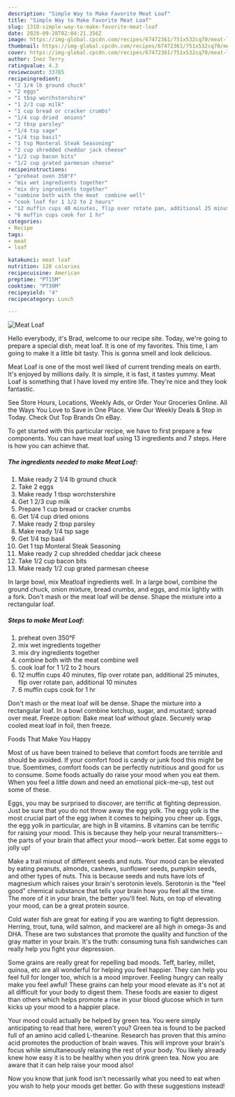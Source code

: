 ```yaml
---
description: "Simple Way to Make Favorite Meat Loaf"
title: "Simple Way to Make Favorite Meat Loaf"
slug: 1318-simple-way-to-make-favorite-meat-loaf
date: 2020-09-28T02:04:21.356Z
image: https://img-global.cpcdn.com/recipes/67472361/751x532cq70/meat-loaf-recipe-main-photo.jpg
thumbnail: https://img-global.cpcdn.com/recipes/67472361/751x532cq70/meat-loaf-recipe-main-photo.jpg
cover: https://img-global.cpcdn.com/recipes/67472361/751x532cq70/meat-loaf-recipe-main-photo.jpg
author: Inez Terry
ratingvalue: 4.3
reviewcount: 33765
recipeingredient:
- "2 1/4 lb ground chuck"
- "2 eggs"
- "1 tbsp worchstershire"
- "1 2/3 cup milk"
- "1 cup bread or cracker crumbs"
- "1/4 cup dried  onions"
- "2 tbsp parsley"
- "1/4 tsp sage"
- "1/4 tsp basil"
- "1 tsp Monteral Steak Seasoning"
- "2 cup shredded cheddar jack cheese"
- "1/2 cup bacon bits"
- "1/2 cup grated parmesan cheese"
recipeinstructions:
- "preheat oven 350°F"
- "mix wet ingredients together"
- "mix dry ingredients together"
- "combine both with the meat  combine well"
- "cook loaf for 1 1/2 to 2 hours"
- "12 muffin cups 40 minutes, flip over rotate pan, additional 25 minutes, flip over rotate pan, additional 10 minutes"
- "6 muffin cups cook for 1 hr"
categories:
- Recipe
tags:
- meat
- loaf

katakunci: meat loaf 
nutrition: 128 calories
recipecuisine: American
preptime: "PT15M"
cooktime: "PT39M"
recipeyield: "4"
recipecategory: Lunch

---
```



![Meat Loaf](https://img-global.cpcdn.com/recipes/67472361/751x532cq70/meat-loaf-recipe-main-photo.jpg)

Hello everybody, it's Brad, welcome to our recipe site. Today, we're going to prepare a special dish, meat loaf. It is one of my favorites. This time, I am going to make it a little bit tasty. This is gonna smell and look delicious.

Meat Loaf is one of the most well liked of current trending meals on earth. It's enjoyed by millions daily. It is simple, it is fast, it tastes yummy. Meat Loaf is something that I have loved my entire life. They're nice and they look fantastic.

See Store Hours, Locations, Weekly Ads, or Order Your Groceries Online. All the Ways You Love to Save in One Place. View Our Weekly Deals &amp; Stop in Today. Check Out Top Brands On eBay.


To get started with this particular recipe, we have to first prepare a few components. You can have meat loaf using 13 ingredients and 7 steps. Here is how you can achieve that.

<!--inarticleads1-->

##### The ingredients needed to make Meat Loaf:

1. Make ready 2 1/4 lb ground chuck
1. Take 2 eggs
1. Make ready 1 tbsp worchstershire
1. Get 1 2/3 cup milk
1. Prepare 1 cup bread or cracker crumbs
1. Get 1/4 cup dried  onions
1. Make ready 2 tbsp parsley
1. Make ready 1/4 tsp sage
1. Get 1/4 tsp basil
1. Get 1 tsp Monteral Steak Seasoning
1. Make ready 2 cup shredded cheddar jack cheese
1. Take 1/2 cup bacon bits
1. Make ready 1/2 cup grated parmesan cheese


In large bowl, mix Meatloaf ingredients well. In a large bowl, combine the ground chuck, onion mixture, bread crumbs, and eggs, and mix lightly with a fork. Don&#39;t mash or the meat loaf will be dense. Shape the mixture into a rectangular loaf. 

<!--inarticleads2-->

##### Steps to make Meat Loaf:

1. preheat oven 350°F
1. mix wet ingredients together
1. mix dry ingredients together
1. combine both with the meat  combine well
1. cook loaf for 1 1/2 to 2 hours
1. 12 muffin cups 40 minutes, flip over rotate pan, additional 25 minutes, flip over rotate pan, additional 10 minutes
1. 6 muffin cups cook for 1 hr


Don&#39;t mash or the meat loaf will be dense. Shape the mixture into a rectangular loaf. In a bowl combine ketchup, sugar, and mustard; spread over meat. Freeze option: Bake meat loaf without glaze. Securely wrap cooled meat loaf in foil, then freeze. 

Foods That Make You Happy


Most of us have been trained to believe that comfort foods are terrible and should be avoided. If your comfort food is candy or junk food this might be true. Soemtimes, comfort foods can be perfectly nutritious and good for us to consume. Some foods actually do raise your mood when you eat them. When you feel a little down and need an emotional pick-me-up, test out some of these.

Eggs, you may be surprised to discover, are terrific at fighting depression. Just be sure that you do not throw away the egg yolk. The egg yolk is the most crucial part of the egg iwhen it comes to helping you cheer up. Eggs, the egg yolk in particular, are high in B vitamins. B vitamins can be terrific for raising your mood. This is because they help your neural transmitters--the parts of your brain that affect your mood--work better. Eat some eggs to jolly up!

Make a trail mixout of different seeds and nuts. Your mood can be elevated by eating peanuts, almonds, cashews, sunflower seeds, pumpkin seeds, and other types of nuts. This is because seeds and nuts have lots of magnesium which raises your brain's serotonin levels. Serotonin is the "feel good" chemical substance that tells your brain how you feel all the time. The more of it in your brain, the better you'll feel. Nuts, on top of elevating your mood, can be a great protein source.

Cold water fish are great for eating if you are wanting to fight depression. Herring, trout, tuna, wild salmon, and mackerel are all high in omega-3s and DHA. These are two substances that promote the quality and function of the gray matter in your brain. It's the truth: consuming tuna fish sandwiches can really help you fight your depression. 

Some grains are really great for repelling bad moods. Teff, barley, millet, quinoa, etc are all wonderful for helping you feel happier. They can help you feel full for longer too, which is a mood improver. Feeling hungry can really make you feel awful! These grains can help your mood elevate as it's not at all difficult for your body to digest them. These foods are easier to digest than others which helps promote a rise in your blood glucose which in turn kicks up your mood to a happier place.

Your mood could actually be helped by green tea. You were simply anticipating to read that here, weren't you? Green tea is found to be packed full of an amino acid called L-theanine. Research has proven that this amino acid promotes the production of brain waves. This will improve your brain's focus while simultaneously relaxing the rest of your body. You likely already knew how easy it is to be healthy when you drink green tea. Now you are aware that it can help raise your mood also!

Now you know that junk food isn't necessarily what you need to eat when you wish to help your moods get better. Go  with  these suggestions  instead!

